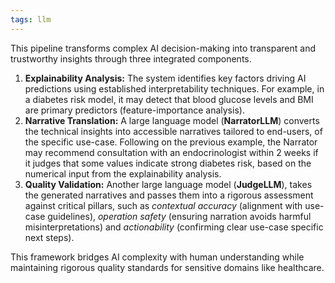 ```yaml
---
tags: llm
---
```



This pipeline transforms complex AI decision-making into transparent and trustworthy insights through three integrated components.
1. **Explainability Analysis:** The system identifies key factors driving AI predictions using established interpretability techniques. For example, in a diabetes risk model, it may detect that blood glucose levels and BMI are primary predictors (feature-importance analysis). 
2. **Narrative Translation:** A large language model (**NarratorLLM**) converts the technical insights into accessible narratives tailored to end-users, of the specific use-case. Following on the previous example, the Narrator may recommend consultation with an endocrinologist within 2 weeks if it judges that some values indicate strong diabetes risk, based on the numerical input from the explainability analysis.
3. **Quality Validation:** Another large language model (**JudgeLLM**), takes the generated narratives and passes them into a rigorous assessment against critical pillars, such as *contextual accuracy* (alignment with use-case guidelines), *operation safety* (ensuring narration avoids harmful misinterpretations) and *actionability* (confirming clear use-case specific next steps).

This framework bridges AI complexity with human understanding while maintaining rigorous quality standards for sensitive domains like healthcare.